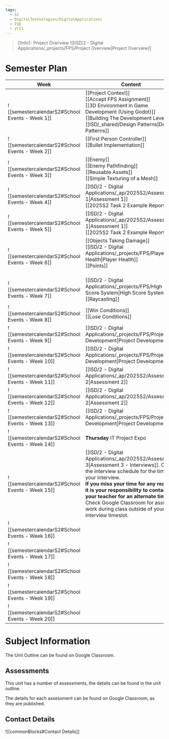 ```yaml
---
tags:
  - S2
  - DigitalTechnologies/DigitalApplications
  - ISD
  - yr11
---
```

> [!info]- Project Overview
> ![[ISD/2 - Digital Applications/_projects/FPS/Project Overview|Project Overview]]




# Semester Plan

| Week                                            | Content                                                                                                                                                                                                                                                                                                                                                              | Submissions                    |
| ----------------------------------------------- | -------------------------------------------------------------------------------------------------------------------------------------------------------------------------------------------------------------------------------------------------------------------------------------------------------------------------------------------------------------------- | ------------------------------ |
| ![[semestercalendarS2#School Events - Week 1]]  | [[Project Context]]<br>[[Accept FPS Assignment]]<br>[[3D Environment in Game Development (Using Godot)]]<br>[[Building The Development Level]]<br>[[ISD/_shared/Design Patterns\|Design Patterns]]<br>                                                                                                                                                               |                                |
| ![[semestercalendarS2#School Events - Week 2]]  | [[First Person Controller]]<br>[[Bullet Implementation]]<br><br>                                                                                                                                                                                                                                                                                                     |                                |
| ![[semestercalendarS2#School Events - Week 3]]  | [[Enemy]]<br>[[Enemy Pathfinding]]<br>[[Reusable Assets]]<br>[[Simple Texturing of a Mesh]]                                                                                                                                                                                                                                                                          |                                |
| ![[semestercalendarS2#School Events - Week 4]]  | [[ISD/2 - Digital Applications/_ap/2025S2/Assessment 1\|Assessment 1]]<br>[[2025S2 Task 2 Example Report]]                                                                                                                                                                                                                                                           |                                |
| ![[semestercalendarS2#School Events - Week 5]]  | [[ISD/2 - Digital Applications/_ap/2025S2/Assessment 1\|Assessment 1]]<br>[[2025S2 Task 2 Example Report]]                                                                                                                                                                                                                                                           | **Wednesday** Assessment 1 Due |
| ![[semestercalendarS2#School Events - Week 6]]  | [[Objects Taking Damage]]<br>[[ISD/2 - Digital Applications/_projects/FPS/Player Health\|Player Health]]<br>[[Points]]<br><br>                                                                                                                                                                                                                                       |                                |
| ![[semestercalendarS2#School Events - Week 7]]  | [[ISD/2 - Digital Applications/_projects/FPS/High Score System\|High Score System]]<br>[[Raycasting]]                                                                                                                                                                                                                                                                |                                |
| ![[semestercalendarS2#School Events - Week 8]]  | [[Win Conditions]]<br>[[Lose Conditions]]                                                                                                                                                                                                                                                                                                                            |                                |
| ![[semestercalendarS2#School Events - Week 9]]  | [[ISD/2 - Digital Applications/_projects/FPS/Project Development\|Project Development]]                                                                                                                                                                                                                                                                              |                                |
| ![[semestercalendarS2#School Events - Week 10]] | [[ISD/2 - Digital Applications/_projects/FPS/Project Development\|Project Development]]                                                                                                                                                                                                                                                                              |                                |
| ![[semestercalendarS2#School Events - Week 11]] | [[ISD/2 - Digital Applications/_ap/2025S2/Assessment 2\|Assessment 2]]                                                                                                                                                                                                                                                                                               |                                |
| ![[semestercalendarS2#School Events - Week 12]] | [[ISD/2 - Digital Applications/_ap/2025S2/Assessment 2\|Assessment 2]]                                                                                                                                                                                                                                                                                               | **Friday** Assessment 2 Due    |
| ![[semestercalendarS2#School Events - Week 13]] | [[ISD/2 - Digital Applications/_projects/FPS/Project Development\|Project Development]]                                                                                                                                                                                                                                                                              |                                |
| ![[semestercalendarS2#School Events - Week 14]] | **Thursday** IT Project Expo                                                                                                                                                                                                                                                                                                                                         |                                |
| ![[semestercalendarS2#School Events - Week 15]] | [[ISD/2 - Digital Applications/_ap/2025S2/Assessment 3\|Assessment 3 - Interviews]]. Check the interview schedule for the time of your interview.<br>**If you miss your time for any reason, it is your responsibility to contact your teacher for an alternate time.**<br>Check Google Classroom for assigned work during class outside of your interview timeslot. | **All Week** Interviews        |
| ![[semestercalendarS2#School Events - Week 16]] |                                                                                                                                                                                                                                                                                                                                                                      |                                |
| ![[semestercalendarS2#School Events - Week 17]] |                                                                                                                                                                                                                                                                                                                                                                      |                                |
| ![[semestercalendarS2#School Events - Week 18]] |                                                                                                                                                                                                                                                                                                                                                                      |                                |
| ![[semestercalendarS2#School Events - Week 19]] |                                                                                                                                                                                                                                                                                                                                                                      |                                |
| ![[semestercalendarS2#School Events - Week 20]] |                                                                                                                                                                                                                                                                                                                                                                      |                                |

# Subject Information

The Unit Outline can be found on Google Classroom.

## Assessments

This unit has a number of assessments, the details can be found in the unit outline.

The details for each assessment can be found on Google Classroom, as they are published.

## Contact Details

![[commonBlocks#Contact Details]]

